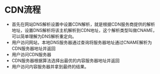 # CDN流程

- 首先在网站DNS解析设置中设置CDN解析，就是根据CDN服务商提供的解析地址，设置DNS解析将该主机解析到CDN地址，这个解析类型叫做CNAME，可以简单理解为DNS解析重定向。
- 用户访问网站，本地DNS服务器通过查询将服务器地址通过CNAME解析为CDN服务器地址并返回
- 用户访问CDN服务器
- CDN服务器根据算法选择出最优的内容服务器地址并返回
- 用户访问内容服务器并拿到最终的结果。